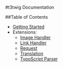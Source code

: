 #t3twig Documentation

##Table of Contents

* [Getting Started](./reference/GettingStarted.md)
* Extensions:
  * [Image Handler](./reference/extensions/Image.md)
  * [Link Handler](./reference/extensions/Link.md)
  * [Request](./reference/extensions/Request.md)
  * [Translation](./reference/extensions/Translation.md)
  * [TypoScript Parser](./reference/extensions/TsParser.md)

